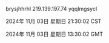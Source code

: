 brysjhhrhl 219.139.197.74 yqqlmgsycl

2024年 11月 03日 星期日 21:30:02 CST

2024年 11月 03日 星期日 13:30:02 GMT
